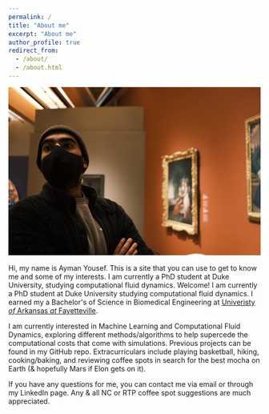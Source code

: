 ```yaml
---
permalink: /
title: "About me"
excerpt: "About me"
author_profile: true
redirect_from: 
  - /about/
  - /about.html
---
```


![](/images/IMG_1785.jpeg)

Hi, my name is Ayman Yousef. This is a site that you can use to get to know me and some of my interests. I am currently a PhD student at Duke University, studying computational fluid dynamics.
Welcome! I am currently a PhD student at Duke University studying computational fluid dynamics. I earned my a Bachelor's of Science in Biomedical Engineering at [Univeristy *of* Arkansas *at* Fayetteville](https://www.uark.edu).

I am currently interested in Machine Learning and Computational Fluid Dynamics, exploring different methods/algorithms to help supercede the computational costs that come with simulations. Previous projects can be found in my GitHub repo. Extracurriculars include playing basketball, hiking, cooking/baking, and reviewing coffee spots in search for the best mocha on Earth (& hopefully Mars if Elon gets on it).

If you have any questions for me, you can contact me via email or through my LinkedIn page. Any & all NC or RTP coffee spot suggestions are much appreciated. 
